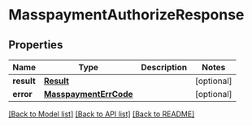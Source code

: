 # MasspaymentAuthorizeResponse

## Properties
Name | Type | Description | Notes
------------ | ------------- | ------------- | -------------
**result** | [**Result**](Result.md) |  | [optional] 
**error** | [**MasspaymentErrCode**](MasspaymentErrCode.md) |  | [optional] 

[[Back to Model list]](../README.md#documentation-for-models) [[Back to API list]](../README.md#documentation-for-api-endpoints) [[Back to README]](../README.md)


